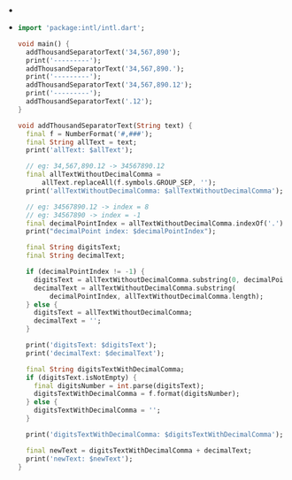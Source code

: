 -
- ```dart
  import 'package:intl/intl.dart';
  
  void main() {
    addThousandSeparatorText('34,567,890');
    print('---------');
    addThousandSeparatorText('34,567,890.');
    print('---------');
    addThousandSeparatorText('34,567,890.12');
    print('---------');
    addThousandSeparatorText('.12');
  }
  
  void addThousandSeparatorText(String text) {
    final f = NumberFormat('#,###');
    final String allText = text;
    print('allText: $allText');
  
    // eg: 34,567,890.12 -> 34567890.12
    final allTextWithoutDecimalComma =
        allText.replaceAll(f.symbols.GROUP_SEP, '');
    print('allTextWithoutDecimalComma: $allTextWithoutDecimalComma');
  
    // eg: 34567890.12 -> index = 8
    // eg: 34567890 -> index = -1
    final decimalPointIndex = allTextWithoutDecimalComma.indexOf('.');
    print("decimalPoint index: $decimalPointIndex");
  
    final String digitsText;
    final String decimalText;
  
    if (decimalPointIndex != -1) {
      digitsText = allTextWithoutDecimalComma.substring(0, decimalPointIndex);
      decimalText = allTextWithoutDecimalComma.substring(
          decimalPointIndex, allTextWithoutDecimalComma.length);
    } else {
      digitsText = allTextWithoutDecimalComma;
      decimalText = '';
    }
  
    print('digitsText: $digitsText');
    print('decimalText: $decimalText');
  
    final String digitsTextWithDecimalComma;
    if (digitsText.isNotEmpty) {
      final digitsNumber = int.parse(digitsText);
      digitsTextWithDecimalComma = f.format(digitsNumber);
    } else {
      digitsTextWithDecimalComma = '';
    }
  
    print('digitsTextWithDecimalComma: $digitsTextWithDecimalComma');
  
    final newText = digitsTextWithDecimalComma + decimalText;
    print('newText: $newText');
  }
  ```